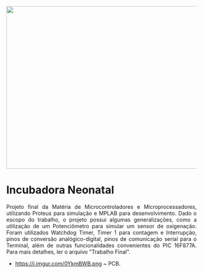 <p align = "center">
<img src = "https://i.imgur.com/tvYZNtU.png" width = "650px" height = "430px">
</p>

# Incubadora Neonatal
<p align = "justify">Projeto final da Matéria de Microcontroladores e Microprocessadores, utilizando Proteus para simulação e MPLAB para desenvolvimento. Dado o escopo do trabalho, o projeto possui algumas generalizações, como a utilização de um Potenciômetro para simular um sensor de oxigenação. Foram utilizados Watchdog Timer, Timer 1 para contagem e Interrupção, pinos de conversão analógico-digital, pinos de comunicação serial para o Terminal, além de outras funcionalidades convenientes do PIC 16F877A. Para mais detalhes, ler o arquivo "Trabalho Final". 

- https://i.imgur.com/0YkmBWB.png ~ PCB. 
</p>

